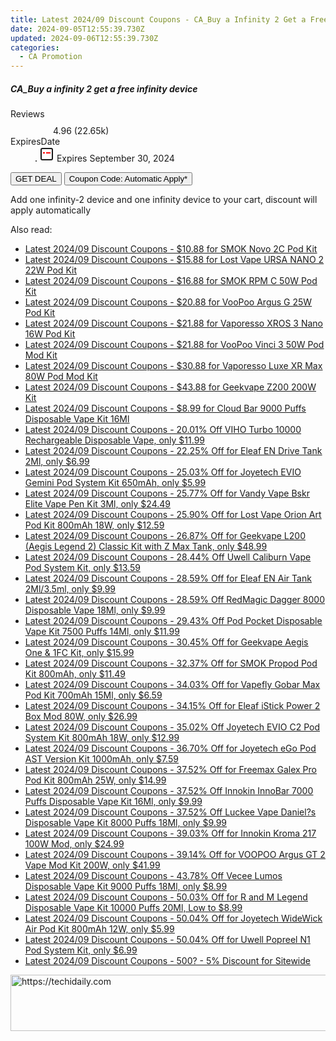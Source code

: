 ```yaml
---
title: Latest 2024/09 Discount Coupons - CA_Buy a Infinity 2 Get a Free Infinity Device
date: 2024-09-05T12:55:39.730Z
updated: 2024-09-06T12:55:39.730Z
categories:
  - CA Promotion
---
```



<div class="max-w-4xl mx-auto grid grid-cols-1 lg:max-w-5xl lg:gap-x-20 lg:grid-cols-2">
  <div class="relative p-3 col-start-1 row-start-1 flex flex-col-reverse rounded-lg bg-gradient-to-t from-black/75 via-black/0 sm:bg-none sm:row-start-2 sm:p-0 lg:row-start-1">
    <h5 class="mt-1 text-lg font-semibold text-white sm:text-slate-900 md:text-2xl dark:sm:text-white">CA_Buy a infinity 2 get a free infinity device</h5>
  </div>
  
  <div class="col-start-1 col-end-3 row-start-1 grid gap-4 sm:mb-6 sm:grid-cols-4 lg:col-start-2 lg:row-span-6 lg:row-end-6 lg:mb-0 lg:gap-6">
    
  </div>
  <dl class="row-start-2 mt-4 flex items-center text-xs font-medium sm:row-start-3 sm:mt-1 md:mt-2.5 lg:row-start-2">
    <dt class="sr-only">Reviews</dt>
    <dd class="flex items-center text-indigo-600 dark:text-indigo-400">
      <svg width="24" height="24" fill="none" aria-hidden="true" class="mr-1 stroke-current dark:stroke-indigo-500">
        <path d="m12 5 2 5h5l-4 4 2.103 5L12 16l-5.103 3L9 14l-4-4h5l2-5Z" stroke-width="2" stroke-linecap="round" stroke-linejoin="round" />
      </svg>
      <span>4.96 <span class="font-normal text-slate-400">(22.65k)</span></span>
    </dd>
    <dt class="sr-only">ExpiresDate</dt>
    <dd class="flex items-center">
      <svg width="2" height="2" aria-hidden="true" fill="currentColor" class="mx-3 text-slate-300">
        <circle cx="1" cy="1" r="1" />
      </svg>
      <svg width="24" height="24" viewBox="0 0 24 24" fill="none" stroke="currentColor" stroke-width="2">
        <rect x="3" y="3" width="18" height="18" rx="2" fill="#fff" />
        <path d="M6 10L18 10" stroke="red" stroke-width="2" fill="none" />
        <path d="M10 6L10 18" stroke="#fff" stroke-width="2" fill="none" />
      </svg>
      Expires September 30, 2024    </dd>
  </dl>
  <div class="col-start-1 row-start-3 mt-4 self-center sm:col-start-2 sm:row-span-2 sm:row-start-2 sm:mt-0 lg:col-start-1 lg:row-start-3 lg:row-end-4 lg:mt-6">
    <button type="button" onClick="javascript:window.open(decodeURIComponent('https%3A%2F%2Fwww.shareasale.com%2Fu.cfm%3Fd%3D1120561%26m%3D92020%26u%3D4338022'), '_blank');void(0);" class="rounded-lg bg-red-600 px-3 py-2 text-sm font-medium leading-6 text-white">GET DEAL</button>
    <button type="button" onClick="javascript:window.open(decodeURIComponent('https%3A%2F%2Fwww.shareasale.com%2Fu.cfm%3Fd%3D1120561%26m%3D92020%26u%3D4338022'), '_blank');void(0);" class="border-dashed border-2 border-indigo-600 bg-green-100 text-sm leading-6 font-medium py-2 px-3 rounded-lg">Coupon Code: Automatic Apply*</button>
  </div>
  <p class="col-start-1 mt-4 text-sm leading-6 sm:col-span-2 lg:col-span-1 lg:row-start-4 lg:mt-6 dark:text-slate-400">
    Add one infinity-2 device and one infinity device to your cart,  discount will apply automatically 
  </p>
</div>
<span class="atpl-alsoreadstyle">Also read:</span>
<div><ul>
<li><a href="https://coupons.techidaily.com/coupon-1087689-share-59344-sale/"><u>Latest 2024/09 Discount Coupons - $10.88 for SMOK Novo 2C Pod Kit</u></a></li>
<li><a href="https://coupons.techidaily.com/coupon-1088918-share-59344-sale/"><u>Latest 2024/09 Discount Coupons - $15.88 for Lost Vape URSA NANO 2 22W Pod Kit</u></a></li>
<li><a href="https://coupons.techidaily.com/coupon-1087683-share-59344-sale/"><u>Latest 2024/09 Discount Coupons - $16.88 for SMOK RPM C 50W Pod Kit</u></a></li>
<li><a href="https://coupons.techidaily.com/coupon-1087692-share-59344-sale/"><u>Latest 2024/09 Discount Coupons - $20.88 for VooPoo Argus G 25W Pod Kit</u></a></li>
<li><a href="https://coupons.techidaily.com/coupon-1087685-share-59344-sale/"><u>Latest 2024/09 Discount Coupons - $21.88 for Vaporesso XROS 3 Nano 16W Pod Kit</u></a></li>
<li><a href="https://coupons.techidaily.com/coupon-1087694-share-59344-sale/"><u>Latest 2024/09 Discount Coupons - $21.88 for VooPoo Vinci 3 50W Pod Mod Kit</u></a></li>
<li><a href="https://coupons.techidaily.com/coupon-1087682-share-59344-sale/"><u>Latest 2024/09 Discount Coupons - $30.88 for Vaporesso Luxe XR Max 80W Pod Mod Kit</u></a></li>
<li><a href="https://coupons.techidaily.com/coupon-1087690-share-59344-sale/"><u>Latest 2024/09 Discount Coupons - $43.88 for Geekvape Z200 200W Kit</u></a></li>
<li><a href="https://coupons.techidaily.com/coupon-1088662-share-90958-sale/"><u>Latest 2024/09 Discount Coupons - $8.99 for Cloud Bar 9000 Puffs Disposable Vape Kit 16Ml</u></a></li>
<li><a href="https://coupons.techidaily.com/coupon-1087677-share-90958-sale/"><u>Latest 2024/09 Discount Coupons - 20.01% Off VIHO Turbo 10000 Rechargeable Disposable Vape, only $11.99</u></a></li>
<li><a href="https://coupons.techidaily.com/coupon-1088908-share-90958-sale/"><u>Latest 2024/09 Discount Coupons - 22.25% Off for Eleaf EN Drive Tank 2Ml, only $6.99</u></a></li>
<li><a href="https://coupons.techidaily.com/coupon-1088907-share-90958-sale/"><u>Latest 2024/09 Discount Coupons - 25.03% Off for Joyetech EVIO Gemini Pod System Kit 650mAh, only $5.99</u></a></li>
<li><a href="https://coupons.techidaily.com/coupon-969310-share-90958-sale/"><u>Latest 2024/09 Discount Coupons - 25.77% Off for Vandy Vape Bskr Elite Vape Pen Kit 3Ml, only $24.49</u></a></li>
<li><a href="https://coupons.techidaily.com/coupon-948205-share-90958-sale/"><u>Latest 2024/09 Discount Coupons - 25.90% Off for Lost Vape Orion Art Pod Kit 800mAh 18W, only $12.59</u></a></li>
<li><a href="https://coupons.techidaily.com/coupon-968346-share-90958-sale/"><u>Latest 2024/09 Discount Coupons - 26.87% Off for Geekvape L200 (Aegis Legend 2) Classic Kit with Z Max Tank, only $48.99</u></a></li>
<li><a href="https://coupons.techidaily.com/coupon-702423-share-90958-sale/"><u>Latest 2024/09 Discount Coupons - 28.44% Off Uwell Caliburn Vape Pod System Kit, only $13.59</u></a></li>
<li><a href="https://coupons.techidaily.com/coupon-1088909-share-90958-sale/"><u>Latest 2024/09 Discount Coupons - 28.59% Off for Eleaf EN Air Tank 2Ml/3.5ml, only $9.99</u></a></li>
<li><a href="https://coupons.techidaily.com/coupon-1087678-share-90958-sale/"><u>Latest 2024/09 Discount Coupons - 28.59% Off RedMagic Dagger 8000 Disposable Vape 18Ml, only $9.99</u></a></li>
<li><a href="https://coupons.techidaily.com/coupon-1020004-share-90958-sale/"><u>Latest 2024/09 Discount Coupons - 29.43% Off Pod Pocket Disposable Vape Kit 7500 Puffs 14Ml, only $11.99</u></a></li>
<li><a href="https://coupons.techidaily.com/coupon-864033-share-90958-sale/"><u>Latest 2024/09 Discount Coupons - 30.45% Off for Geekvape Aegis One & 1FC Kit, only $15.99</u></a></li>
<li><a href="https://coupons.techidaily.com/coupon-980594-share-90958-sale/"><u>Latest 2024/09 Discount Coupons - 32.37% Off for SMOK Propod Pod Kit 800mAh, only $11.49</u></a></li>
<li><a href="https://coupons.techidaily.com/coupon-1003231-share-90958-sale/"><u>Latest 2024/09 Discount Coupons - 34.03% Off for Vapefly Gobar Max Pod Kit 700mAh 15Ml, only $6.59</u></a></li>
<li><a href="https://coupons.techidaily.com/coupon-894397-share-90958-sale/"><u>Latest 2024/09 Discount Coupons - 34.15% Off for Eleaf iStick Power 2 Box Mod 80W, only $26.99</u></a></li>
<li><a href="https://coupons.techidaily.com/coupon-939606-share-90958-sale/"><u>Latest 2024/09 Discount Coupons - 35.02% Off Joyetech EVIO C2 Pod System Kit 800mAh 18W, only $12.99</u></a></li>
<li><a href="https://coupons.techidaily.com/coupon-789445-share-90958-sale/"><u>Latest 2024/09 Discount Coupons - 36.70% Off for Joyetech eGo Pod AST Version Kit 1000mAh, only $7.59</u></a></li>
<li><a href="https://coupons.techidaily.com/coupon-1003685-share-90958-sale/"><u>Latest 2024/09 Discount Coupons - 37.52% Off for Freemax Galex Pro Pod Kit 800mAh 25W, only $14.99</u></a></li>
<li><a href="https://coupons.techidaily.com/coupon-1050871-share-90958-sale/"><u>Latest 2024/09 Discount Coupons - 37.52% Off Innokin InnoBar 7000 Puffs Disposable Vape Kit 16Ml, only $9.99</u></a></li>
<li><a href="https://coupons.techidaily.com/coupon-1054053-share-90958-sale/"><u>Latest 2024/09 Discount Coupons - 37.52% Off Luckee Vape Daniel?s Disposable Vape Kit 8000 Puffs 18Ml, only $9.99</u></a></li>
<li><a href="https://coupons.techidaily.com/coupon-872378-share-90958-sale/"><u>Latest 2024/09 Discount Coupons - 39.03% Off for Innokin Kroma 217 100W Mod, only $24.99</u></a></li>
<li><a href="https://coupons.techidaily.com/coupon-899033-share-90958-sale/"><u>Latest 2024/09 Discount Coupons - 39.14% Off for VOOPOO Argus GT 2 Vape Mod Kit 200W, only $41.99</u></a></li>
<li><a href="https://coupons.techidaily.com/coupon-1050196-share-90958-sale/"><u>Latest 2024/09 Discount Coupons - 43.78% Off Vecee Lumos Disposable Vape Kit 9000 Puffs 18Ml, only $8.99</u></a></li>
<li><a href="https://coupons.techidaily.com/coupon-997083-share-90958-sale/"><u>Latest 2024/09 Discount Coupons - 50.03% Off for R and M Legend Disposable Vape Kit 10000 Puffs 20Ml, Low to $8.99</u></a></li>
<li><a href="https://coupons.techidaily.com/coupon-1017191-share-90958-sale/"><u>Latest 2024/09 Discount Coupons - 50.04% Off for Joyetech WideWick Air Pod Kit 800mAh 12W, only $5.99</u></a></li>
<li><a href="https://coupons.techidaily.com/coupon-883099-share-90958-sale/"><u>Latest 2024/09 Discount Coupons - 50.04% Off for Uwell Popreel N1 Pod System Kit, only $6.99</u></a></li>
<li><a href="https://coupons.techidaily.com/coupon-843488-share-77450-sale/"><u>Latest 2024/09 Discount Coupons - 500? - 5% Discount for Sitewide</u></a></li>
</ul></div>

<ins class="adsbygoogle"
      style="display:block"
      data-ad-client="ca-pub-7571918770474297"
      data-ad-slot="8358498916"
      data-ad-format="auto"
      data-full-width-responsive="true"></ins>
<!-- affiliate ads begin -->
<a href="https://bluettius.sjv.io/c/5597632/2139115/17108" target="_top" id="2139115">
  <img src="//a.impactradius-go.com/display-ad/17108-2139115" border="0" alt="https://techidaily.com" width="728" height="90"/>
</a>
<img height="0" width="0" src="https://bluettius.sjv.io/i/5597632/2139115/17108" style="position:absolute;visibility:hidden;" border="0" />
<!-- affiliate ads end -->
